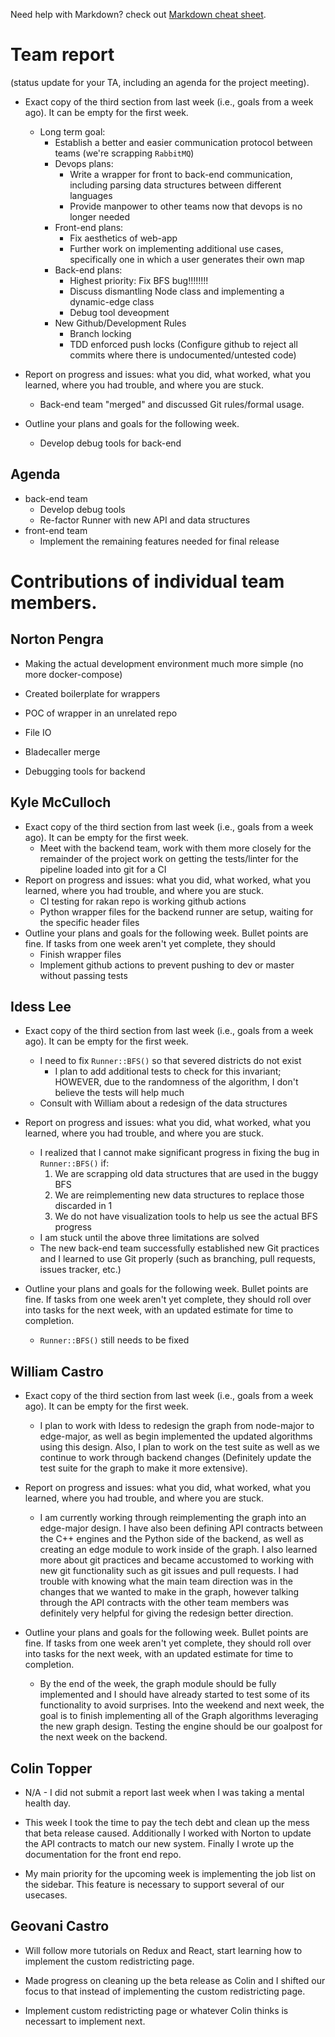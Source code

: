 Need help with Markdown? check out [Markdown cheat sheet](https://github.com/tchapi/markdown-cheatsheet/blob/master/README.md "Markdown cheat sheet").

# Team report #
(status update for your TA, including an agenda for the project meeting).

* Exact copy of the third section from last week (i.e., goals from a week ago). It can be empty for the first week.
  * Long term goal:
      * Establish a better and easier communication protocol between teams (we're scrapping `RabbitMQ`)
    * Devops plans:
      * Write a wrapper for front to back-end communication, including parsing data structures between different languages
      * Provide manpower to other teams now that devops is no longer needed
    * Front-end plans:
      * Fix aesthetics of web-app
      * Further work on implementing additional use cases, specifically one in which a user generates their own map
    * Back-end plans:
      * Highest priority: Fix BFS bug!!!!!!!!
      * Discuss dismantling Node class and implementing a dynamic-edge class
      * Debug tool deveopment
    * New Github/Development Rules
      * Branch locking
      * TDD enforced push locks (Configure github to reject all commits where there is undocumented/untested code)

* Report on progress and issues: what you did, what worked, what you learned, where you had trouble, and where you are stuck.
  * Back-end team "merged" and discussed Git rules/formal usage.

* Outline your plans and goals for the following week.
  * Develop debug tools for back-end

## Agenda ##

* back-end team
  * Develop debug tools
  * Re-factor Runner with new API and data structures 
* front-end team
  * Implement the remaining features needed for final release

# Contributions of individual team members. #

## Norton Pengra ##

* Making the actual development environment much more simple (no more docker-compose)
* Created boilerplate for wrappers
* POC of wrapper in an unrelated repo

* File IO
* Bladecaller merge
* Debugging tools for backend

## Kyle McCulloch ##

* Exact copy of the third section from last week (i.e., goals from a week ago). It can be empty for the first week.
  * Meet with the backend team, work with them more closely for the remainder of the project
work on getting the tests/linter for the pipeline loaded into git for a CI
* Report on progress and issues: what you did, what worked, what you learned, where you had trouble, and where you are stuck.
  * CI testing for rakan repo is working github actions
  * Python wrapper files for the backend runner are setup, waiting for the specific header files
* Outline your plans and goals for the following week. Bullet points are fine. If tasks from one week aren't yet complete, they should 
  * Finish wrapper files
  * Implement github actions to prevent pushing to dev or master without passing tests

## Idess Lee ## 

* Exact copy of the third section from last week (i.e., goals from a week ago). It can be empty for the first week.
  * I need to fix `Runner::BFS()` so that severed districts do not exist  
    * I plan to add additional tests to check for this invariant; HOWEVER, due to the randomness of the algorithm, I don't believe the tests will help much
  * Consult with William about a redesign of the data structures

* Report on progress and issues: what you did, what worked, what you learned, where you had trouble, and where you are stuck.
  * I realized that I cannot make significant progress in fixing the bug in `Runner::BFS()` if:
    1. We are scrapping old data structures that are used in the buggy BFS
    2. We are reimplementing new data structures to replace those discarded in 1
    3. We do not have visualization tools to help us see the actual BFS progress
  * I am stuck until the above three limitations are solved
  * The new back-end team successfully established new Git practices and I learned to use Git properly (such as branching, pull requests, issues tracker, etc.)

* Outline your plans and goals for the following week. Bullet points are fine. If tasks from one week aren't yet complete, they should roll over into tasks for the next week, with an updated estimate for time to completion.
  * `Runner::BFS()` still needs to be fixed

## William Castro ##

* Exact copy of the third section from last week (i.e., goals from a week ago). It can be empty for the first week.
  * I plan to work with Idess to redesign the graph from node-major to edge-major, as well as begin implemented the updated algorithms using this design. Also, I plan to work on the test suite as well as we continue to work through backend changes (Definitely update the test suite for the graph to make it more extensive).

* Report on progress and issues: what you did, what worked, what you learned, where you had trouble, and where you are stuck.
  * I am currently working through reimplementing the graph into an edge-major design. I have also been defining API contracts between the C++ engines and the Python side of the backend, as well as creating an edge module to work inside of the graph. I also learned more about git practices and became accustomed to working with new git functionality such as git issues and pull requests. I had trouble with knowing what the main team direction was in the changes that we wanted to make in the graph, however talking through the API contracts with the other team members was definitely very helpful for giving the redesign better direction.

* Outline your plans and goals for the following week. Bullet points are fine. If tasks from one week aren't yet complete, they should roll over into tasks for the next week, with an updated estimate for time to completion. 
  * By the end of the week, the graph module should be fully implemented and I should have already started to test some of its functionality to avoid surprises. Into the weekend and next week, the goal is to finish implementing all of the Graph algorithms leveraging the new graph design. Testing the engine should be our goalpost for the next week on the backend.

## Colin Topper ##

* N/A - I did not submit a report last week when I was taking a mental health day.

* This week I took the time to pay the tech debt and clean up the mess that beta release caused. Additionally I worked with Norton to update the API contracts to match our new system. Finally I wrote up the documentation for the front end repo.

* My main priority for the upcoming week is implementing the job list on the sidebar. This feature is necessary to support several of our usecases.

## Geovani Castro ##

* Will follow more tutorials on Redux and React, start learning how to implement the custom redistricting page.

* Made progress on cleaning up the beta release as Colin and I shifted our focus to that instead of implementing the custom redistricting page.

* Implement custom redistricting page or whatever Colin thinks is necessart to implement next.
